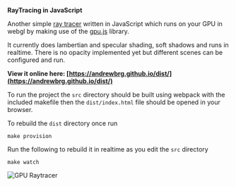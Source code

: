 __RayTracing in JavaScript__

Another simple [ray tracer](https://en.wikipedia.org/wiki/Ray_tracing_(graphics)) written in JavaScript which runs on your GPU in webgl by making use of the [gpu.js](https://gpu.rocks/#/) library.

It currently does lambertian and specular shading, soft shadows and runs in realtime. There is no opacity implemented yet but different scenes can be configured and run.

**View it online here: [https://andrewbrg.github.io/dist/](https://andrewbrg.github.io/dist/)**

To run the project the `src` directory should be built using webpack with the included makefile then the `dist/index.html` file should be opened in your browser.

To rebuild the `dist` directory once run

```shell
make provision
```

Run the following to rebuild it in realtime as you edit the `src` directory

```shell
make watch
```

![GPU Raytracer](https://repository-images.githubusercontent.com/344739925/b3269e80-883c-11eb-86ae-6597abefb369)